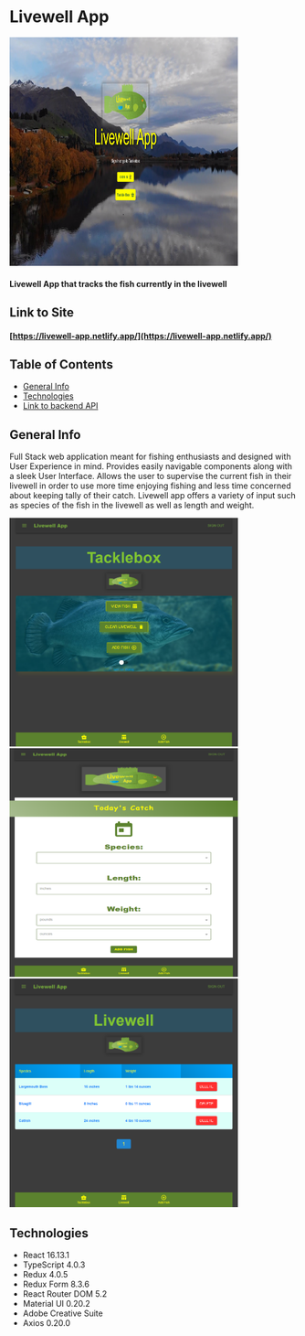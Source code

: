 # Livewell App

<img src="https://github.com/michael-williamson/livewell_app_ts/blob/main/demoPics/livewell-frontpage.png" width="400" height="400" height="400">

#### Livewell App that tracks the fish currently in the livewell

## Link to Site

#### [https://livewell-app.netlify.app/](https://livewell-app.netlify.app/)

## Table of Contents

- [General Info](#general-info)
- [Technologies](#technologies)
- [Link to backend API](https://github.com/michael-williamson/livewell-app-api)

## General Info

Full Stack web application meant for fishing enthusiasts and designed with User Experience in mind. Provides easily navigable components along with a sleek User Interface.
Allows the user to supervise the current fish in their livewell in order to use more time enjoying fishing and less time concerned about keeping tally of their catch. Livewell
app offers a variety of input such as species of the fish in the livewell as well as length and weight.

<img src="https://github.com/michael-williamson/livewell_app_ts/blob/main/demoPics/livewell-dashboard.png" width="400" height="400"> <img src="https://github.com/michael-williamson/livewell_app_ts/blob/main/demoPics/livewell-form.png" width="400" height="400"> <img src="https://github.com/michael-williamson/livewell_app_ts/blob/main/demoPics/livewell-table.png" width="400" height="400">

## Technologies

- React 16.13.1
- TypeScript 4.0.3
- Redux 4.0.5
- Redux Form 8.3.6
- React Router DOM 5.2
- Material UI 0.20.2
- Adobe Creative Suite
- Axios 0.20.0
